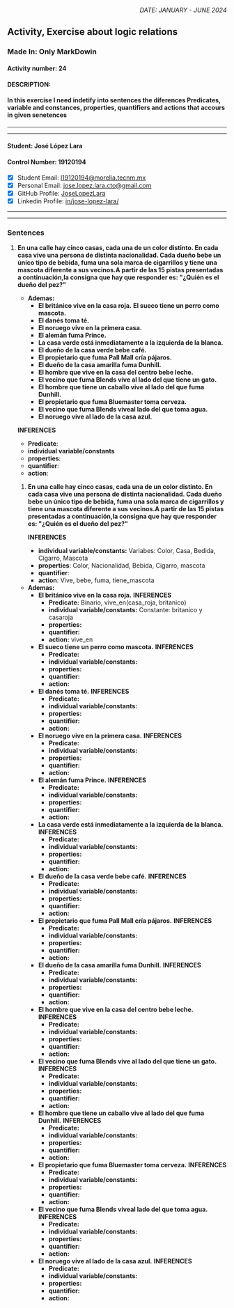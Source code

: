 <p style="text-align: right;"><em>DATE: JANUARY - JUNE 2024</em></p>

## **Activity, Exercise about logic relations**

### Made In: Only MarkDowin

#### Activity number: 24

#### **DESCRIPTION:**

#### In this exercise I need indetify into sentences the diferences Predicates, variable and constances, properties, quantifiers and actions that accours in given senetences

________________________________________________________
________________________________________________________

#### Student: José López Lara

#### Control Number: 19120194

* [x] Student Email: <l19120194@morelia.tecnm.mx>
* [x] Personal Email: <jose.lopez.lara.cto@gmail.com>
* [x] GitHub Profile: [JoseLopezLara](https://github.com/JoseLopezLara)
* [x] Linkedin Profile: [in/jose-lopez-lara/](https://www.linkedin.com/in/jose-lopez-lara/)

________________________________________________________
________________________________________________________

### **Sentences**

1. **En una calle hay cinco casas, cada una de un color distinto. En cada casa vive una persona de distinta nacionalidad. Cada dueño bebe un único tipo de bebida, fuma una sola marca de cigarrillos y tiene una mascota diferente a sus vecinos.A partir de las 15 pistas presentadas a continuación,la consigna que hay que responder es: "¿Quién es el dueño del pez?"**

    * **Ademas:**
        * **El británico vive en la casa roja.**
        **El sueco tiene un perro como mascota.**
        * **El danés toma té.**
        * **El noruego vive en la primera casa.**
        * **El alemán fuma Prince.**
        * **La casa verde está inmediatamente a la izquierda de la blanca.**
        * **El dueño de la casa verde bebe café.**
        * **El propietario que fuma Pall Mall cría pájaros.**
        * **El dueño de la casa amarilla fuma Dunhill.**
        * **El hombre que vive en la casa del centro bebe leche.**
        * **El vecino que fuma Blends vive al lado del que tiene un gato.**
        * **El hombre que tiene un caballo vive al lado del que fuma Dunhill.**
        * **El propietario que fuma Bluemaster toma cerveza.**
        * **El vecino que fuma Blends viveal lado del que toma agua.**
        * **El noruego vive al lado de la casa azul.**

    **INFERENCES**
    * **Predicate**:
    * **individual variable/constants**
    * **properties**:
    * **quantifier**:
    * **action**:

    1. **En una calle hay cinco casas, cada una de un color distinto. En cada casa vive una persona de distinta nacionalidad. Cada dueño bebe un único tipo de bebida, fuma una sola marca de cigarrillos y tiene una mascota diferente a sus vecinos.A partir de las 15 pistas presentadas a continuación,la consigna que hay que responder es: "¿Quién es el dueño del pez?"**

        **INFERENCES**
        * **individual variable/constants:** Variabes: Color, Casa, Bedida, Cigarro, Mascota
        * **properties**: Color, Nacionalidad, Bebida, Cigarro, mascota 
        * **quantifier**:
        * **action**: Vive, bebe, fuma, tiene_mascota

    * **Ademas:**
        * **El británico vive en la casa roja.**
            **INFERENCES**
            * **Predicate:** Binario, vive_en(casa_roja, britanico)
            * **individual variable/constants:** Constante: britanico y casaroja
            * **properties:**  
            * **quantifier:**
            * **action:** vive_en
        * **El sueco tiene un perro como mascota.**
            **INFERENCES**
            * **Predicate:**
            * **individual variable/constants:**
            * **properties:**  
            * **quantifier:**
            * **action:**
        * **El danés toma té.**
            **INFERENCES**
            * **Predicate:**
            * **individual variable/constants:**
            * **properties:**  
            * **quantifier:**
            * **action:**
        * **El noruego vive en la primera casa.**
        **INFERENCES**
            * **Predicate:**
            * **individual variable/constants:**
            * **properties:**  
            * **quantifier:**
            * **action:**
        * **El alemán fuma Prince.**
        **INFERENCES**
            * **Predicate:**
            * **individual variable/constants:**
            * **properties:**  
            * **quantifier:**
            * **action:**
        * **La casa verde está inmediatamente a la izquierda de la blanca.**
            **INFERENCES**
            * **Predicate:**
            * **individual variable/constants:**
            * **properties:**  
            * **quantifier:**
            * **action:**
        * **El dueño de la casa verde bebe café.**
            **INFERENCES**
            * **Predicate:**
            * **individual variable/constants:**
            * **properties:**  
            * **quantifier:**
            * **action:**
        * **El propietario que fuma Pall Mall cría pájaros.**
            **INFERENCES**
            * **Predicate:**
            * **individual variable/constants:**
            * **properties:**  
            * **quantifier:**
            * **action:**
        * **El dueño de la casa amarilla fuma Dunhill.**
            **INFERENCES**
            * **Predicate:**
            * **individual variable/constants:**
            * **properties:**  
            * **quantifier:**
            * **action:**
        * **El hombre que vive en la casa del centro bebe leche.**
            **INFERENCES**
            * **Predicate:**
            * **individual variable/constants:**
            * **properties:**  
            * **quantifier:**
            * **action:**
        * **El vecino que fuma Blends vive al lado del que tiene un gato.**
            **INFERENCES**
            * **Predicate:**
            * **individual variable/constants:**
            * **properties:**  
            * **quantifier:**
            * **action:**
        * **El hombre que tiene un caballo vive al lado del que fuma Dunhill.**
            **INFERENCES**
            * **Predicate:**
            * **individual variable/constants:**
            * **properties:**  
            * **quantifier:**
            * **action:**
        * **El propietario que fuma Bluemaster toma cerveza.**
            **INFERENCES**
            * **Predicate:**
            * **individual variable/constants:**
            * **properties:**  
            * **quantifier:**
            * **action:**
        * **El vecino que fuma Blends viveal lado del que toma agua.**
            **INFERENCES**
            * **Predicate:**
            * **individual variable/constants:**
            * **properties:**  
            * **quantifier:**
            * **action:**
        * **El noruego vive al lado de la casa azul.**
            **INFERENCES**
            * **Predicate:**
            * **individual variable/constants:**
            * **properties:**  
            * **quantifier:**
            * **action:**

